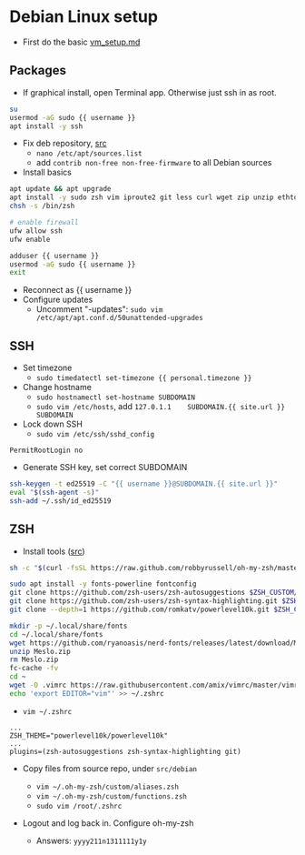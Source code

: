 # Debian Linux setup

- First do the basic [vm_setup.md](./vm_setup.md)

## Packages
- If graphical install, open Terminal app. Otherwise just ssh in as root.
```bash
su
usermod -aG sudo {{ username }}
apt install -y ssh
```
- Fix deb repository, [src](https://it42.cc/2019/10/14/fix-proxmox-repository-is-not-signed/) 
	- `nano /etc/apt/sources.list`
	- add `contrib non-free non-free-firmware` to all Debian sources
- Install basics
```bash
apt update && apt upgrade
apt install -y sudo zsh vim iproute2 git less curl wget zip unzip ethtool jq unattended-upgrades ufw
chsh -s /bin/zsh

# enable firewall
ufw allow ssh
ufw enable

adduser {{ username }}
usermod -aG sudo {{ username }}
exit
```
- Reconnect as {{ username }}
- Configure updates
	- Uncomment "-updates": `sudo vim /etc/apt/apt.conf.d/50unattended-upgrades`

## SSH
- Set timezone
  - `sudo timedatectl set-timezone {{ personal.timezone }}`
- Change hostname
	- `sudo hostnamectl set-hostname SUBDOMAIN`
	- `sudo vim /etc/hosts`, add `127.0.1.1    SUBDOMAIN.{{ site.url }}    SUBDOMAIN`
- Lock down SSH
	- `sudo vim /etc/ssh/sshd_config`
```
PermitRootLogin no
```
- Generate SSH key, set correct SUBDOMAIN
```bash
ssh-keygen -t ed25519 -C "{{ username }}@SUBDOMAIN.{{ site.url }}"
eval "$(ssh-agent -s)"
ssh-add ~/.ssh/id_ed25519
```

## ZSH
- Install tools ([src](https://gist.github.com/sinadarvi/7b7178cb3cf9a605ab04700cae05287a))
```bash
sh -c "$(curl -fsSL https://raw.github.com/robbyrussell/oh-my-zsh/master/tools/install.sh)"

sudo apt install -y fonts-powerline fontconfig
git clone https://github.com/zsh-users/zsh-autosuggestions $ZSH_CUSTOM/plugins/zsh-autosuggestions
git clone https://github.com/zsh-users/zsh-syntax-highlighting.git $ZSH_CUSTOM/plugins/zsh-syntax-highlighting
git clone --depth=1 https://github.com/romkatv/powerlevel10k.git $ZSH_CUSTOM/themes/powerlevel10k

mkdir -p ~/.local/share/fonts
cd ~/.local/share/fonts
wget https://github.com/ryanoasis/nerd-fonts/releases/latest/download/Meslo.zip
unzip Meslo.zip
rm Meslo.zip
fc-cache -fv
cd ~
wget -O .vimrc https://raw.githubusercontent.com/amix/vimrc/master/vimrcs/basic.vim
echo 'export EDITOR="vim"' >> ~/.zshrc
```
- `vim ~/.zshrc`
```
...
ZSH_THEME="powerlevel10k/powerlevel10k"
...
plugins=(zsh-autosuggestions zsh-syntax-highlighting git)
```
- Copy files from source repo, under `src/debian`
  - `vim ~/.oh-my-zsh/custom/aliases.zsh`
  - `vim ~/.oh-my-zsh/custom/functions.zsh`
  - `sudo vim /root/.zshrc`

- Logout and log back in. Configure oh-my-zsh
	- Answers: `yyyy211n1311111y1y`
